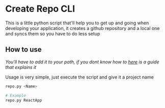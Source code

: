 # Create Repo CLI

This is a little python script that'll help you to get up and going when developing your application, it creates a github repository and a local one and syncs them so you have to do less setup

## How to use

_You'll have to add it to your path, if you dont know how to [here](https://stackoverflow.com/questions/6967331/how-do-i-install-a-script-to-run-anywhere-from-the-command-line) is a guide that explains it_

Usage is very simple, just execute the script and give it a project name

```bash
repo.py <Name>

# Example
repo.py ReactApp
```
